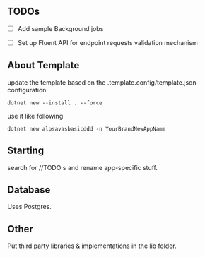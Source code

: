 ## TODOs
 
- [ ] Add sample Background jobs
- [ ] Set up Fluent API for endpoint requests validation mechanism


## About Template

update the template based on the .template.config/template.json configuration

```shell 
dotnet new --install . --force
```

use it like following

```shell
dotnet new alpsavasbasicddd -n YourBrandNewAppName
```

## Starting

search for //TODO s and rename app-specific stuff.


## Database

Uses Postgres.


## Other

Put third party libraries & implementations in the lib folder.